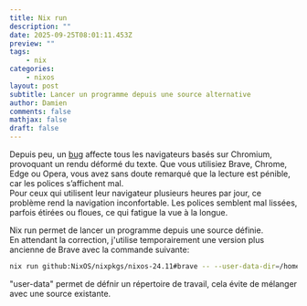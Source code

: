 ```yaml
---
title: Nix run
description: ""
date: 2025-09-25T08:01:11.453Z
preview: ""
tags:
    - nix
categories:
    - nixos
layout: post
subtitle: Lancer un programme depuis une source alternative
author: Damien
comments: false
mathjax: false
draft: false
---
```


Depuis peu, un [bug](https://github.com/brave/brave-browser/issues/49195) affecte tous les navigateurs basés sur Chromium, provoquant un rendu déformé du texte. Que vous utilisiez Brave, Chrome, Edge ou Opera, vous avez sans doute remarqué que la lecture est pénible, car les polices s’affichent mal.  
Pour ceux qui utilisent leur navigateur plusieurs heures par jour, ce problème rend la navigation inconfortable. Les polices semblent mal lissées, parfois étirées ou floues, ce qui fatigue la vue à la longue.  

Nix run permet de lancer un programme depuis une source définie.  
En attendant la correction, j'utilise temporairement une version plus ancienne de Brave avec la commande suivante:  

```sh
nix run github:NixOS/nixpkgs/nixos-24.11#brave -- --user-data-dir=/home/<user>/brave24.11
```

"user-data" permet de défnir un répertoire de travail, cela évite de mélanger avec une source existante.

